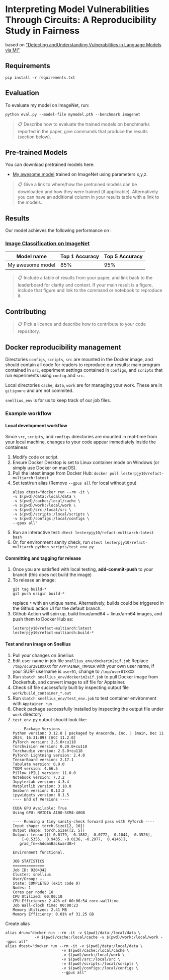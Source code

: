 # Interpreting Model Vulnerabilities Through Circuits: A Reproducibility Study in Fairness 
based on ["Detecting and ​Understanding Vulnerabilities​ in Language Models via MI"](https://arxiv.org/pdf/2407.19842)

## Requirements

```setup
pip install -r requirements.txt
```


## Evaluation

To evaluate my model on ImageNet, run:

```eval
python eval.py --model-file mymodel.pth --benchmark imagenet
```

>📋  Describe how to evaluate the trained models on benchmarks reported in the paper, give commands that produce the results (section below).

## Pre-trained Models

You can download pretrained models here:

- [My awesome model](https://drive.google.com/mymodel.pth) trained on ImageNet using parameters x,y,z. 

>📋  Give a link to where/how the pretrained models can be downloaded and how they were trained (if applicable).  Alternatively you can have an additional column in your results table with a link to the models.

## Results

Our model achieves the following performance on :

### [Image Classification on ImageNet](https://paperswithcode.com/sota/image-classification-on-imagenet)

| Model name         | Top 1 Accuracy  | Top 5 Accuracy |
| ------------------ |---------------- | -------------- |
| My awesome model   |     85%         |      95%       |

>📋  Include a table of results from your paper, and link back to the leaderboard for clarity and context. If your main result is a figure, include that figure and link to the command or notebook to reproduce it. 


## Contributing

>📋  Pick a licence and describe how to contribute to your code repository. 


## Docker reproducibility management

Directories `configs`, `scripts`, `src` are mounted in the Docker image, and should contain all code for readers to reproduce our results: main program contained in `src`, experiment settings contained in `configs`, and `scripts` that run experiments using `config` and `src`.

Local directories `cache`, `data`, `work` are for managing your work. These are in `gitignore` and are not commited. 

`snellius_env` is for us to keep track of our job files.

### Example workflow

#### Local development workflow

Since `src`, `scripts`, and `configs` directories are mounted in real-time from your local machine, changes to your code appear immediately inside the containear.

  1. Modify code or script.
  2. Ensure Docker Desktop is set to Linux container mode on Windows (or simply use Docker on macOS).
  3. Pull the latest image from Docker Hub: `docker pull lesterpjy10/refact-multiarch:latest`
  4. Set test/run alias (Remove `--gpus all` for local without gpu) 
     ```
     alias dtest="docker run --rm -it \
	 -v $(pwd)/data:/local/data \
	 -v $(pwd)/cache:/local/cache \
	 -v $(pwd)/work:/local/work \
	 -v $(pwd)/src:/local/src \
	 -v $(pwd)/scripts:/local/scripts \
	 -v $(pwd)/configs:/local/configs \
	 --gpus all"
  5. Run an interactive test: `dtest lesterpjy10/refact-multiarch:latest bash`
  6. Or, for environment sanity check, run `dtest lesterpjy10/refact-multiarch python scripts/test_env.py` 
 
#### Committing and tagging for release

  1. Once you are satisfied with local testing, **add-commit-push** to your branch (this does not build the image)
  2. To release an image:
     ```
     git tag build-* 
     git push origin build-*
     ```
     replace `*` with an unique name. Alternatively, builds could be triggered in the Github action UI for the default branch.
  3. Github Action will spin up, build linux/amd64 + linux/arm64 images, and push them to Docker Hub as:
     ```
     lesterpjy10/refact-multiarch:latest
     lesterpjy10/refact-multiarch:build-*
     ```

#### Test and run image on Snellius

  1. Pull your changes on Snellius
  2. Edit user name in job file `snellius_env/dockerim2sif.job` Replace `/tmp/scur2818XXXX` for `APPTAINER_TMPDIR` with your own user name, if your SURF username is `user01`, change to `/tmp/user01XXXX`
  3. Run `sbatch snellius_env/dockerim2sif.job` to pull Docker image from Dockerhub, and convert image to sif file for Apptainer.
  4. Check sif file successfully built by inspecting output file `work/build_container_*.out`
  5. Run `sbatch snellius_env/test_env.job` to test container environment with `Apptainer run`
  6. Check package successfully installed by inspecting the output file under `work` directory.
  7. `test_env.py` output should look like:
     ```
     ---- Package Versions ----
     Python version: 3.12.8 | packaged by Anaconda, Inc. | (main, Dec 11 2024, 16:31:09) [GCC 11.2.0]
     PyTorch version: 2.5.0+cu118
     Torchvision version: 0.20.0+cu118
     Torchaudio version: 2.5.0+cu118
     PyTorch Lightning version: 2.4.0
     TensorBoard version: 2.17.1
     Tabulate version: 0.9.0
     TQDM version: 4.66.5
     Pillow (PIL) version: 11.0.0
     Notebook version: 7.3.2
     JupyterLab version: 4.3.4
     Matplotlib version: 3.10.0
     Seaborn version: 0.13.2
     ipywidgets version: 8.1.5
     ---- End of Versions ----

     CUDA GPU Available: True
     Using GPU: NVIDIA A100-SXM4-40GB

     ---- Running a tiny sanity-check forward pass with PyTorch ----
     Input shape: torch.Size([2, 10])
     Output shape: torch.Size([2, 5])
     Output: tensor([[-0.0179, -0.1882,  0.0772, -0.1044, -0.3526],
	     [-0.5355,  0.9435, -0.0136, -0.2977,  0.4146]],
	    grad_fn=<AddmmBackward0>)

     Environment functional.

     JOB STATISTICS
     ==============
     Job ID: 9204342
     Cluster: snellius
     User/Group: —-
     State: COMPLETED (exit code 0)
     Nodes: 1
     Cores per node: 18
     CPU Utilized: 00:00:10
     CPU Efficiency: 2.42% of 00:06:54 core-walltime
     Job Wall-clock time: 00:00:23
     Memory Utilized: 2.41 MB
     Memory Efficiency: 0.01% of 31.25 GB
     ``` 


Create alias
```
alias drun="docker run --rm -it -v $(pwd)/data:/local/data \
			 -v $(pwd)/cache:/local/cache -v $(pwd)/work:/local/work --gpus all"
alias dtest="docker run --rm -it -v $(pwd)/data:/local/data \
                         -v $(pwd)/cache:/local/cache \
                         -v $(pwd)/work:/local/work \
                         -v $(pwd)/src:/local/src \
                         -v $(pwd)/scripts:/local/scripts \
                         -v $(pwd)/configs:/local/configs \
                         --gpus all"
```
